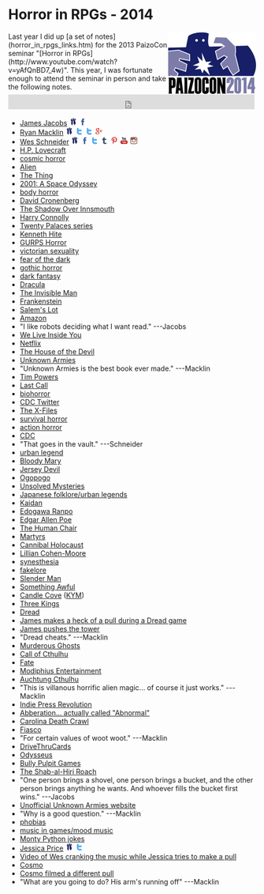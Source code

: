 Horror in RPGs - 2014
=====================
<img src="img/paizocon_2014.jpg" style="float:right" width="180" height="126">
Last year I did up [a set of notes](horror_in_rpgs_links.htm) for the 2013 PaizoCon seminar "[Horror in RPGs](http://www.youtube.com/watch?v=yAfQnBD7_4w)". This year, I was fortunate enough to attend the seminar in person and take the following notes.

<iframe src="https://archive.org/embed/private_sanctuary_podcast_archive-20140218/PaizoCon2014-011-horror.mp3" width="500" height="30" frameborder="0" webkitallowfullscreen="true" mozallowfullscreen="true" allowfullscreen></iframe>

- [James Jacobs](http://bigfootcountryblog.blogspot.com/)
[<img src="img/paizo-32x32.png" height=16 width="16" />](http://paizo.com/people/JamesJacobs)
[<img src="img/facebook-32x32.png" height=16 width="16" />](https://www.facebook.com/james.jacobs.357)
- [Ryan Macklin](http://ryanmacklin.com/)
[<img src="img/paizo-32x32.png" height=16 width="16" />](http://paizo.com/people/RyanMacklin/profile)
[<img src="img/twitter-t-32x32.png" height=16 width="16" />](https://twitter.com/RyanMacklin)
[<img src="img/twitter-t-32x32.png" height=16 width="16" />](https://twitter.com/NightMacklin)
[<img src="img/google_plus-32x32.png" height=16 width="16" />](https://plus.google.com/+RyanMacklin)
- [Wes Schneider](http://www.wesschneider.com/blog/)
[<img src="img/paizo-32x32.png" height=16 width="16" />](http://paizo.com/people/FWesleySchneider)
[<img src="img/facebook-32x32.png" height=16 width="16" />](https://www.facebook.com/FWesleySchneider)
[<img src="img/twitter-t-32x32.png" height=16 width="16" />](http://www.twitter.com/FWesSchneider)
[<img src="img/tumblr-32x32.png" height=16 width="16" />](http://wesschneider.tumblr.com/)
[<img src="img/pinterest-32x32.png" height=16 width="16" />](http://pinterest.com/wesschneider/pins/)
[<img src="img/youtube-32x32.png" height=16 width="16" />](https://www.youtube.com/user/wesschneider1/videos)
[<img src="img/instagram-32x32.png" height=16 width="16" />](http://instagram.com/fwesschneider)
- [H.P. Lovecraft](http://en.wikipedia.org/wiki/H._P._Lovecraft)
- [cosmic horror](http://en.wikipedia.org/wiki/Cosmic_horror)
- [Alien](http://www.imdb.com/title/tt0078748/?ref_=fn_al_tt_1)
- [The Thing](http://www.imdb.com/title/tt0084787/?ref_=nv_sr_2)
- [2001: A Space Odyssey](http://www.imdb.com/title/tt0062622/?ref_=nv_sr_1)
- [body horror](http://en.wikipedia.org/wiki/Body_horror)
- [David Cronenberg](http://en.wikipedia.org/wiki/David_Cronenberg)
- [The Shadow Over Innsmouth](http://en.wikisource.org/wiki/The_Shadow_Over_Innsmouth)
- [Harry Connolly](http://www.harryjconnolly.com/)
- [Twenty Palaces series](http://www.amazon.com/s/?_encoding=UTF8&camp=1789&creative=390957&field-keywords=harry%20connolly%2020%20palaces&linkCode=ur2&tag=pathfwiki-20&url=search-alias%3Daps&linkId=3DAWL76KXVUZMZJF)
- [Kenneth Hite](https://en.wikipedia.org/wiki/Kenneth_Hite)
- [GURPS Horror](http://www.sjgames.com/gurps/books/Horror/)
- [victorian sexuality](http://historyofsexuality.umwblogs.org/pre-20th-century/victorian-era-2/)
- [fear of the dark](http://en.wikipedia.org/wiki/Fear_of_the_dark)
- [gothic horror](http://en.wikipedia.org/wiki/Gothic_fiction)
- [dark fantasy](http://en.wikipedia.org/wiki/Dark_fantasy)
- [Dracula](http://en.wikisource.org/wiki/Dracula)
- [The Invisible Man](http://en.wikisource.org/wiki/Special:Search/The_Invisible_Man)
- [Frankenstein](http://en.wikisource.org/wiki/Special:Search/Frankenstein)
- [Salem's Lot](http://www.amazon.com/gp/product/B0019LV31E/ref=as_li_tl?ie=UTF8&camp=1789&creative=390957&creativeASIN=B0019LV31E&linkCode=as2&tag=pathfwiki-20&linkId=S2JZ4KNSIUOVJP4O)
- [Amazon](http://www.amazon.com/?_encoding=UTF8&camp=1789&creative=390957&linkCode=ur2&tag=pathfwiki-20&linkId=3NQP7PLIBZQAJITD)
- "I like robots deciding what I want read." ---Jacobs
- [We Live Inside You](http://www.amazon.com/gp/product/B006N0L708/ref=as_li_tl?ie=UTF8&camp=1789&creative=390957&creativeASIN=B006N0L708&linkCode=as2&tag=pathfwiki-20&linkId=4TQAGVNWRP34LZZV)
- [Netflix](https://www.netflix.com/)
- [The House of the Devil](http://www.imdb.com/title/tt1172994/?ref_=nv_sr_1)
- [Unknown Armies](http://ua.johntynes.com/)
- "Unknown Armies is the best book ever made." ---Macklin
- [Tim Powers](https://en.wikipedia.org/wiki/Tim_Powers)
- [Last Call](http://www.amazon.com/gp/product/B0099QYGOC/ref=as_li_tl?ie=UTF8&camp=1789&creative=390957&creativeASIN=B0099QYGOC&linkCode=as2&tag=pathfwiki-20&linkId=CWUCD4SHC6JWHWPL)
- [biohorror](http://www.monsterzine.com/200104/biohorror.php)
- [CDC Twitter](https://twitter.com/CDCgov)
- [The X-Files](http://www.imdb.com/title/tt0106179/)
- [survival horror](http://en.wikipedia.org/wiki/Survival_horror)
- [action horror](http://en.wikipedia.org/wiki/Category:Action_horror_films)
- [CDC](http://www.cdc.gov/)
- "That goes in the vault." ---Schneider
- [urban legend](http://en.wikipedia.org/wiki/Urban_legend)
- [Bloody Mary](http://en.wikipedia.org/wiki/Bloody_Mary_(folklore))
- [Jersey Devil](http://en.wikipedia.org/wiki/Jersey_Devil)
- [Ogopogo](http://en.wikipedia.org/wiki/Ogopogo)
- [Unsolved Mysteries](http://www.imdb.com/title/tt0094574/?ref_=fn_al_tt_1)
- [Japanese folklore/urban legends](http://en.wikipedia.org/wiki/Japanese_urban_legend)
- [Kaidan](http://en.wikipedia.org/wiki/Kaidan)
- [Edogawa Ranpo](http://en.wikipedia.org/wiki/Edogawa_Ranpo)
- [Edgar Allen Poe](http://en.wikipedia.org/wiki/Edgar_Allan_Poe)
- [The Human Chair](http://books.google.com/books?id=-8l8G2PfKCAC&pg=PA1&source=gbs_toc_r&cad=4#v=onepage&q&f=false)
- [Martyrs](http://www.imdb.com/title/tt1029234/?ref_=fn_al_tt_1)
- [Cannibal Holocaust](http://www.imdb.com/title/tt0078935/?ref_=fn_al_tt_1)
- [Lillian Cohen-Moore](http://www.lilliancohenmoore.com/)
- [synesthesia](http://en.wikipedia.org/wiki/Synesthesia)
- [fakelore](http://en.wikipedia.org/wiki/Fakelore)
- [Slender Man](http://knowyourmeme.com/memes/slender-man)
- [Something Awful](http://www.somethingawful.com/)
- [Candle Cove](http://ichorfalls.chainsawsuit.com/2009/03/15/candle-cove/) ([KYM](http://knowyourmeme.com/memes/candle-cove))
- [Three Kings](http://www.reddit.com/r/nosleep/comments/wbo0u/please_dont_actually_try_this/)
- [Dread](http://www.tiltingatwindmills.net/dread/index.html)
- [James makes a heck of a pull during a Dread game](https://www.youtube.com/watch?v=Is7jd9maRdw)
- [James pushes the tower](https://www.youtube.com/watch?v=GXCfFdjNzOE)
- "Dread cheats." ---Macklin
- [Murderous Ghosts](http://theunstore.com/index.php/unstore/game/128)
- [Call of Cthulhu](http://en.wikipedia.org/wiki/Call_of_Cthulhu_(role-playing_game))
- [Fate](http://www.faterpg.com/)
- [Modiphius Entertainment](http://www.modiphius.com/)
- [Auchtung Cthulhu](http://www.modiphius.com/achtung-cthulhu.html)
- "This is villanous horrific alien magic... of course it just works." ---Macklin
- [Indie Press Revolution](http://www.indiepressrevolution.com/)
- [Abberation... actually called "Abnormal"](http://www.indiepressrevolution.com/xcart/product.php?productid=18837)
- [Carolina Death Crawl](http://www.bullypulpitgames.com/games/carolina-death-crawl/)
- [Fiasco](http://www.bullypulpitgames.com/games/fiasco/)
- "For certain values of woot woot." ---Macklin
- [DriveThruCards](http://www.drivethrucards.com/)
- [Odysseus](http://en.wikipedia.org/wiki/Odysseus)
- [Bully Pulpit Games](www.bullypulpitgames.com)
- [The Shab-al-Hiri Roach](http://www.bullypulpitgames.com/games/roach/)
- "One person brings a shovel, one person brings a bucket, and the other person brings anything he wants. And whoever fills the bucket first wins." ---Jacobs
- [Unofficial Unknown Armies website](http://ua.johntynes.com/)
- "Why is a good question." ---Macklin
- [phobias](http://en.wikipedia.org/wiki/List_of_phobias)
- [music in games/mood music](http://www.reddit.com/r/rpg/comments/19jcid/the_ultimate_rpg_playlist_music_for_every_occasion/)
- [Monty Python jokes](http://www.kirupa.com/forum/showthread.php?1856-Monty-Python-Quotes!)
- [Jessica Price](http://jessicalprice.tumblr.com/)
[<img src="img/paizo-32x32.png" height=16 width="16" />](http://paizo.com/people/JessicaPrice)
[<img src="img/twitter-t-32x32.png" height=16 width="16" />](https://twitter.com/Delafina777)
- [Video of Wes cranking the music while Jessica tries to make a pull](https://www.youtube.com/watch?v=-F0ckhUnHzU)
- [Cosmo](http://paizo.com/people/Cosmo)
- [Cosmo filmed a different pull](https://www.youtube.com/watch?v=VezDtyct5Hg)
- "What are you going to do? His arm's running off" ---Macklin









